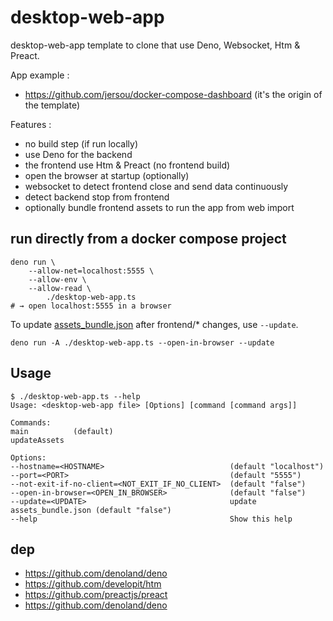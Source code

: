 # desktop-web-app

desktop-web-app template to clone that use Deno, Websocket, Htm & Preact.

App example :
- https://github.com/jersou/docker-compose-dashboard  (it's the origin of the template)

Features :
- no build step (if run locally)
- use Deno for the backend
- the frontend use Htm & Preact (no frontend build)
- open the browser at startup (optionally)
- websocket to detect frontend close and send data continuously
- detect backend stop from frontend
- optionally bundle frontend assets to run the app from web import

## run directly from a docker compose project

```shell
deno run \
    --allow-net=localhost:5555 \
    --allow-env \
    --allow-read \
        ./desktop-web-app.ts
# → open localhost:5555 in a browser
```
To update [assets_bundle.json](assets_bundle.json) after frontend/* changes, use `--update`.
```shell
deno run -A ./desktop-web-app.ts --open-in-browser --update
```

## Usage

```
$ ./desktop-web-app.ts --help
Usage: <desktop-web-app file> [Options] [command [command args]]

Commands:
main          (default)
updateAssets

Options:
--hostname=<HOSTNAME>                            (default "localhost")
--port=<PORT>                                    (default "5555")
--not-exit-if-no-client=<NOT_EXIT_IF_NO_CLIENT>  (default "false")
--open-in-browser=<OPEN_IN_BROWSER>              (default "false")
--update=<UPDATE>                                update assets_bundle.json (default "false")
--help                                           Show this help
```

## dep
  - https://github.com/denoland/deno
  - https://github.com/developit/htm
  - https://github.com/preactjs/preact
  - https://github.com/denoland/deno
